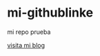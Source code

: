 # mi-githublinke
mi repo prueba

[visita mi blog]( https://github.com/horaciosaa/mi-githublinke/edit/main/README.md)
